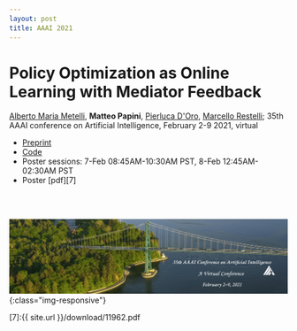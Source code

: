 ```yaml
---
layout: post
title: AAAI 2021
---
```

# Policy Optimization as Online Learning with Mediator Feedback
[Alberto Maria Metelli][5], **Matteo Papini**, [Pierluca D'Oro][2], [Marcello Restelli][6]; 35th AAAI conference on Artificial Intelligence, February 2-9 2021, virtual

* [Preprint][1]
* [Code][3]
* Poster sessions: 7-Feb 08:45AM-10:30AM PST, 8-Feb 12:45AM-02:30AM PST
* Poster [pdf][7]

<br/><br/>

![image-title-here](../images/aaai21.png){:class="img-responsive"}


[1]:https://arxiv.org/pdf/2012.08225.pdf
[2]:https://proceduralia.github.io/
[3]:https://github.com/proceduralia/randomist
[5]:https://albertometelli.github.io/
[6]:https://restelli.faculty.polimi.it/MyWebSite/index.shtml
[7]:{{ site.url }}/download/11962.pdf
